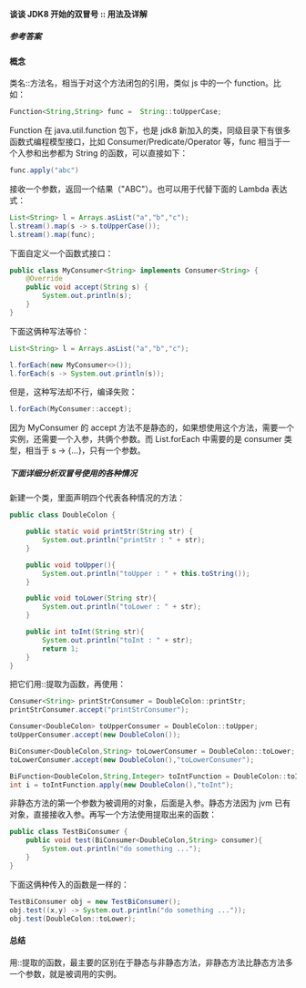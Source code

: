 #### 谈谈 JDK8 开始的双冒号 :: 用法及详解

##### 参考答案

#### 概念

类名::方法名，相当于对这个方法闭包的引用，类似 js 中的一个 function。比如：

```java
Function<String,String> func =  String::toUpperCase;
```

Function 在 java.util.function 包下，也是 jdk8 新加入的类，同级目录下有很多函数式编程模型接口，比如 Consumer/Predicate/Operator 等，func 相当于一个入参和出参都为 String 的函数，可以直接如下：

```java
func.apply("abc")
```

接收一个参数，返回一个结果（"ABC"）。也可以用于代替下面的 Lambda 表达式：

```java
List<String> l = Arrays.asList("a","b","c");
l.stream().map(s -> s.toUpperCase());
l.stream().map(func);
```

下面自定义一个函数式接口：

```java
public class MyConsumer<String> implements Consumer<String> {
    @Override
    public void accept(String s) {
        System.out.println(s);
    }
}
```

下面这俩种写法等价：

```java
List<String> l = Arrays.asList("a","b","c");

l.forEach(new MyConsumer<>());
l.forEach(s -> System.out.println(s));
```

但是，这种写法却不行，编译失败：

```java
l.forEach(MyConsumer::accept);
```

因为 MyConsumer 的 accept 方法不是静态的，如果想使用这个方法，需要一个实例，还需要一个入参，共俩个参数。而 List.forEach 中需要的是 consumer 类型，相当于 s -> {...}，只有一个参数。

##### 下面详细分析双冒号使用的各种情况

新建一个类，里面声明四个代表各种情况的方法：

```java
public class DoubleColon {

    public static void printStr(String str) {
        System.out.println("printStr : " + str);
    }

    public void toUpper(){
        System.out.println("toUpper : " + this.toString());
    }

    public void toLower(String str){
        System.out.println("toLower : " + str);
    }

    public int toInt(String str){
        System.out.println("toInt : " + str);
        return 1;
    }
}
```

把它们用::提取为函数，再使用：

```java
Consumer<String> printStrConsumer = DoubleColon::printStr;
printStrConsumer.accept("printStrConsumer");

Consumer<DoubleColon> toUpperConsumer = DoubleColon::toUpper;
toUpperConsumer.accept(new DoubleColon());

BiConsumer<DoubleColon,String> toLowerConsumer = DoubleColon::toLower;
toLowerConsumer.accept(new DoubleColon(),"toLowerConsumer");

BiFunction<DoubleColon,String,Integer> toIntFunction = DoubleColon::toInt;
int i = toIntFunction.apply(new DoubleColon(),"toInt");
```

非静态方法的第一个参数为被调用的对象，后面是入参。静态方法因为 jvm 已有对象，直接接收入参。再写一个方法使用提取出来的函数：

```java
public class TestBiConsumer {
    public void test(BiConsumer<DoubleColon,String> consumer){
        System.out.println("do something ...");
    }
}
```

下面这俩种传入的函数是一样的：

```java
TestBiConsumer obj = new TestBiConsumer();
obj.test((x,y) -> System.out.println("do something ..."));
obj.test(DoubleColon::toLower);
```

#### 总结

用::提取的函数，最主要的区别在于静态与非静态方法，非静态方法比静态方法多一个参数，就是被调用的实例。